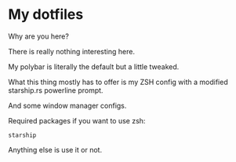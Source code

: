 # My dotfiles

Why are you here?

There is really nothing interesting here.

My polybar is literally the default but a little tweaked.

What this thing mostly has to offer is my ZSH config with a modified starship.rs powerline prompt.

And some window manager configs.

Required packages if you want to use zsh:

`starship`

Anything else is use it or not.
